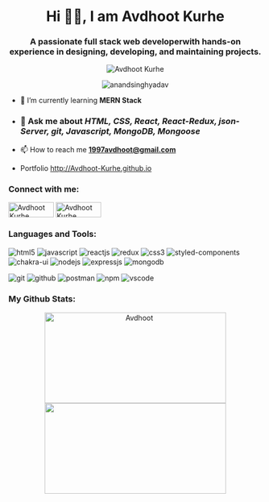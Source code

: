 <h1 align="center">Hi 🙋‍♂️, I am Avdhoot Kurhe</h1>
<h3 align="center">A passionate full stack web developerwith hands-on experience in designing, developing, and maintaining projects.</h3>

<p align="Center"><img src="https://www.aalpha.net/wp-content/uploads/2020/12/full-stack-development.gif" alt="Avdhoot Kurhe"/></p>
<p align="center"> <img src="https://komarev.com/ghpvc/?username=Avdhoot-Kurhe&label=Profile%20views&color=0e75b6&style=flat" alt="anandsinghyadav" /> </p>

- 🌱 I’m currently learning **MERN Stack**

- ### 💬 Ask me about ***HTML, CSS, React, React-Redux, json-Server, git, Javascript, MongoDB, Mongoose***
- 📫 How to reach me **1997avdhoot@gmail.com**
- Portfolio http://Avdhoot-Kurhe.github.io


<h3 >Connect with me:</h3>
<p >
<a href="https://www.linkedin.com/in/avdhoot-kurhe-2669571a0/" target="blank"><img align="center" src="https://img.shields.io/badge/Linkedn-456987?style=for-the-badge&logoColor=white" alt="Avdhoot Kurhe" height="30" width="90" /></a>
  <a href="https://mobile.twitter.com/ErKurhe" target="blank"><img align="center" src="https://img.shields.io/badge/Twitter-456987?style=for-the-badge&logoColor=white" alt="Avdhoot Kurhe" height="30" width="90" /></a>
</p>

<h3>Languages and Tools:</h3>
<p>
    <img margin="12px 0 12px 0" src="https://img.shields.io/badge/html5-%23E34F26.svg?style=for-the-badge&logo=html5&logoColor=white" align="center" alt="html5">
    <img margin="12px 0 12px 0" src ="https://img.shields.io/badge/javascript-%23323330.svg?style=for-the-badge&logo=javascript&logoColor=%23F7DF1E" align="center" alt="javascript">
    <img margin="12px 0 12px 0" src="https://img.shields.io/badge/React-20232A?style=for-the-badge&logo=react&logoColor=61DAFB"  align="center" alt="reactjs" />
    <img margin="12px 0 12px 0" src="https://img.shields.io/badge/Redux-593D88?style=for-the-badge&logo=redux&logoColor=white"  align="center" alt="redux" />
    <img margin="12px 0 12px 0" src = "https://img.shields.io/badge/css3-%231572B6.svg?style=for-the-badge&logo=css3&logoColor=white" align="center" alt="css3">
    <img margin="12px 0 12px 0" src="https://img.shields.io/badge/styled--components-DB7093?style=for-the-badge&logo=styled-components&logoColor=white" align="center" alt="styled-components" />
    <img margin="12px 0 12px 0" src = "https://img.shields.io/badge/chakra ui-%234ED1C5.svg?style=for-the-badge&logo=chakraui&logoColor=white" align="center" alt="chakra-ui"/>
    <img margin="12px 0 12px 0" src="https://img.shields.io/badge/Node.js-339933?style=for-the-badge&logo=nodedotjs&logoColor=white" align="center" alt="nodejs" />
    <img margin="12px 0 12px 0" src="https://img.shields.io/badge/Express.js-339933?style=for-the-badge&logo=express&logoColor=white" align="center" alt="expressjs"/>
    <img margin="12px 0 12px 0" src="https://img.shields.io/badge/MongoDB-339933?style=for-the-badge&logo=mongodb&logoColor=white" align="center" alt="mongodb"/>
</p>
<p>
    <img margin="0 1px 0 0" src="https://img.shields.io/badge/netlify-%23000000.svg?style=for-the-badge&logo=netlify&logoColor=#00C7B7" align="center" alt="git"/>
    <img margin="0 1px 0 0" src="https://img.shields.io/badge/GitHub-100000?style=for-the-badge&logo=github&logoColor=white"  align="center" alt="github"/>
    <img margin="0 1px 0 0" src ="https://img.shields.io/badge/Postman-FF6C37?style=for-the-badge&logo=postman&logoColor=white" align="center" alt="postman">
    <img margin="0 1px 0 0" src = "https://img.shields.io/badge/NPM-%23000000.svg?style=for-the-badge&logo=npm&logoColor=white" align="center" alt="npm">
    <img margin="0 1px 0 0" src="https://img.shields.io/badge/Visual%20Studio-5C2D91.svg?style=for-the-badge&logo=visual-studio&logoColor=white"  align="center" alt="vscode"/>
</p>  

<h3>My Github Stats:</h3>
<p align="center">
    <img height="180px" width="360px" src="https://github-readme-stats.vercel.app/api/top-langs?username=Avdhoot-Kurhe&layout=compact" alt="Avdhoot" />
    <img height="180px" width="360px" src="https://github-readme-stats-eight-theta.vercel.app/api?username=Avdhoot-Kurhe&show_icons=true&theme=radial&include_all_commits=true&count_private=true" /> </p>
  

